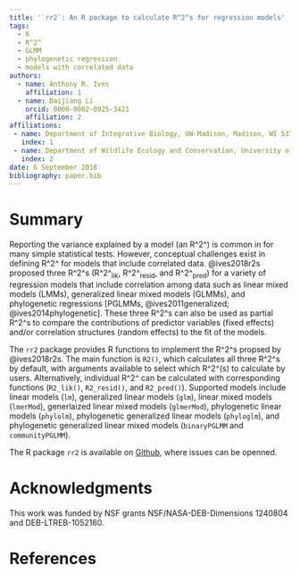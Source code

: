 ```yaml
---
title: '`rr2`: An R package to calculate R^2^s for regression models'
tags:
  - R
  - R^2^
  - GLMM
  - phylogenetic regression
  - models with correlated data
authors:
  - name: Anthony R. Ives
    affiliation: 1
  - name: Daijiang Li
    orcid: 0000-0002-0925-3421
    affiliation: 2
affiliations:
 - name: Department of Integrative Biology, UW-Madison, Madison, WI 53706
   index: 1
 - name: Department of Wildlife Ecology and Conservation, University of Florida, Gainesville, FL 32611
   index: 2
date: 6 September 2018
bibliography: paper.bib
---
```


# Summary

Reporting the variance explained by a model (an R^2^) is common in for many simple statistical tests. However, conceptual challenges exist in defining R^2^ for models that include correlated data. @ives2018r2s proposed three R^2^s (R^2^<sub>lik</sub>, R^2^<sub>resid</sub>, and R^2^<sub>pred</sub>) for a variety of regression models that include correlation among data such as linear mixed models (LMMs), generalized linear mixed models (GLMMs), and phylogenetic regressions [PGLMMs, @ives2011generalized; @ives2014phylogenetic]. These three R^2^s can also be used as partial R^2^s to compare the contributions of predictor variables (fixed effects) and/or correlation structures (random effects) to the fit of the models.

The `rr2` package provides R functions to implement the R^2^s propsed by @ives2018r2s. The main function is `R2()`, which calculates all three R^2^s by default, with arguments available to select which R^2^(s) to calculate by users. Alternatively, individual R^2^ can be calculated with corresponding functions (`R2_lik()`, `R2_resid()`, and `R2_pred()`). Supported models include linear models (`lm`), generalized linear models (`glm`), linear mixed models (`lmerMod`), generlaized linear mixed models (`glmerMod`), phylogenetic linear models (`phylolm`), phylogenetic generalized linear models (`phyloglm`), and phylogenetic generalized linear mixed models (`binaryPGLMM` and `communityPGLMM`). 

The R package `rr2` is available on [Github](https://github.com/arives/rr2), where issues can be openned.

# Acknowledgments

This work was funded by NSF grants NSF/NASA-DEB-Dimensions 1240804 and DEB-LTREB-1052160.

# References
